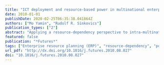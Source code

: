 ```yaml
---
title: "ICT deployment and resource-based power in multinational enterprises"
date: 2010-01-01
publishDate: 2020-02-25T06:35:38.041864Z
authors: ["Mo Yamin", "Rudolf R. Sinkovics"]
publication_types: ["2"]
abstract: "Applying a resource-dependency perspective to intra-multinational enterprise (MNE) power [53,54], this paper examines the effect of the deployment of advanced ICT and particularly the implementation of enterprise resource planning (ERP) systems. Although subsidiaries in the multinational do not have authority-based or ‘structural’ power with respect to key strategic decisions [6,16], they may have ‘resource-based’ power in the form of knowledge and capabilities that is of value to the multinational as a whole. Business network analysis highlights the ‘invisibility’ of the external networks (often in the host country) to the upper echelons in the multinational through which valuable subsidiary knowledge and capabilities develop. It points out that this ‘invisibility’ undermines the headquarters’ ability to control the subsidiary [3,28,36,42,68,72]. In this paper we argue that the deployment of ERP undermines the resource base of subsidiary power and thus helps to restore greater central authority in the MNE. The paper reports findings from studies in twelve MNEs which have implemented ERP and points out that from the perspective of subsidiary managers a key effect of ERP deployment is the reduction in their autonomy. This may have significant adverse implications for the futures of the MNE as a federative organizational form and the legitimacy of MNE operations abroad."
featured: false
publication: "*Futures*"
tags: ["Enterprise resource planning (ERP)", "resource-dependency", "power", "embeddedness", "legitimacy", "visibility", "ICT", "ERP", "MNE", "multinational enterprise"]
url_pdf: "http://dx.doi.org/10.1016/j.futures.2010.08.027"
doi: "10.1016/j.futures.2010.08.027"
---
```


